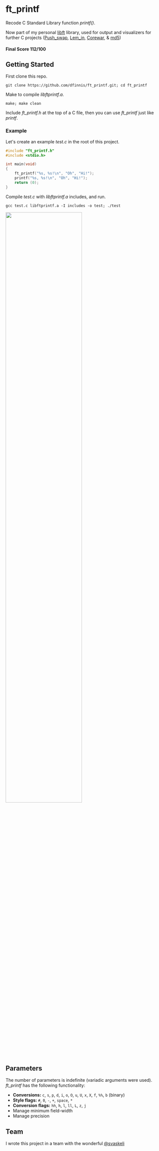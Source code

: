 # ft_printf

Recode C Standard Library function *printf()*.

Now part of my personal [libft](https://github.com/dfinnis/Libft) library, used for output and visualizers for further C projects ([Push_swap](https://github.com/dfinnis/Push_swap), [Lem_in](https://github.com/dfinnis/Lem_in), [Corewar](https://github.com/dfinnis/Corewar), & [md5](https://github.com/dfinnis/md5))

#### Final Score 112/100


## Getting Started

First clone this repo.

```git clone https://github.com/dfinnis/ft_printf.git; cd ft_printf```

Make to compile *libftprintf.a*.

```make; make clean```

Include *ft_printf.h* at the top of a C file, then you can use *ft_printf* just like *printf*.

### Example

Let's create an example *test.c* in the root of this project.

```c
#include "ft_printf.h"
#include <stdio.h>

int main(void)
{
	ft_printf("%s, %s!\n", "Oh", "Hi!");
	printf("%s, %s!\n", "Oh", "Hi!");
	return (0);
}
```

Compile *test.c* with *libftprintf.a* includes, and run.

```gcc test.c libftprintf.a -I includes -o test; ./test```

<img src="https://github.com/dfinnis/ft_printf/blob/master/img/test.png" width="70%">


## Parameters

The number of parameters is indefinite (variadic arguments were used). *ft_printf* has the following functionality:

* **Conversions:** `c`, `s`, `p`, `d`, `i`, `o`, `O`, `u`, `U`, `x`, `X`, `f`, `%%`, `b` (binary)
* **Style flags:** `#`, `0`, `-`, `+`, `space`, `*`
* **Conversion flags:** `hh`, `h`, `l`, `ll`, `L`, `z`, `j`
* Manage minimum field-width
* Manage precision



## Team

I wrote this project in a team with the wonderful [@svaskeli](https://github.com/sharvas)
